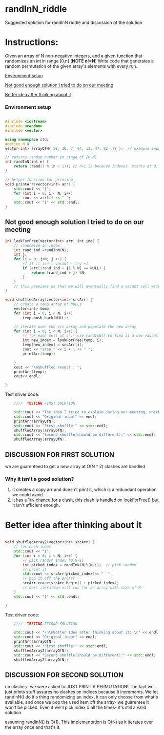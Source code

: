 # randInN_riddle
Suggested solution for randInN riddle and discussion of the solution

# Instructions:
Given an array of N non-negative integers, and a given function that randomizes an int in range [0,n] (**NOTE n!=N**)
Write code that generates a random permutation of the given array's elements with every run.

 [Environment setup](#environment-setup)
 
 [Not good enough solution I tried to do on our meeting](#not-good-enough-solution-i-tried-to-do-on-our-meeting)

[Better idea after thinking about it](#better-idea-after-thinking-about-it)

### Environment setup
  
```cpp

#include <iostream>
#include <random>
#include <vector>

using namespace std;
#define N 8
vector<int> arrayOfN{ 58, 36, 7, 94, 12, 47, 22 ,78 };  // example input

// returns random number in range of [0,N]
int randInN(int n) {
	return (rand() % (n + 1)); // n+1 is because indexes  starts at 0, and for loops won't get to N
}

// helper function for printing
void printArr(vector<int> arr) {
	std::cout << "{";
	for (int i = 0; i < N; i++)
		cout << arr[i] << " ";
	std::cout << "}" << std::endl;
}
```


## Not good enough solution I tried to do on our meeting

```cpp
int lookForFree(vector<int> arr, int ind) {
	// randomize an index
	int rand_ind =randInN(N);
	int j;
	for (j = 0; j<N; j ++) {
		// if it isn't vacant - try +1
		if (arr[(rand_ind + j) % N] == NULL) { 
			return (rand_ind + j) %N; 
		}
	}
	// this promises us that we will eventually find a vacant cell with O(N) at the worst case
}

void shuffledArray(vector<int> srcArr) {
	// create a temp array of NULLs
	vector<int> temp;
	for (int i = 0; i < N; i++)
		temp.push_back(NULL);

	// iterate over the src array and populate the new array
	for (int i = 0; i < N; i++) {
		// for each cell at src- use randInN() to find it a new vacant place
		int new_index = lookForFree(temp, i);
		temp[new_index] = srcArr[i];
		cout << "step " << i + 1 << " ";
		printArr(temp);

	}
	cout << "\nShuffled result : "; 
	printArr(temp); 
	cout<< endl;

}

```

Test driver code:
```cpp
	////  TESTING FIRST SOLUTION

	std::cout << "The idea I tried to explain during our meeting, which wasn't good enough: \n" << endl;
	std::cout << "Original input" << endl;
	printArr(arrayOfN);
	std::cout << "First shuffle:" << std::endl;
	shuffledArray(arrayOfN);
	std::cout << "Second shuffle(should be different):" << std::endl;
	shuffledArray(arrayOfN);
  ```
  
## DISCUSSION FOR FIRST SOLUTION

we are guarenteed to get a new array at O(N ^ 2)
clashes are handled

### Why it isn't a good solution?

1. it creates a copy arr and doesn't print it, which is a redundant operation we could avoid.
2. it has a 1/N chance for a clash, this clash is handled on lookForFree() but it isn't efficient enough.





# Better idea after thinking about it

```cpp

void shuffledArray2(vector<int> srcArr) {
	// for each index
	std::cout << "{";
	for (int i = 0; i < N; i++) {
		// pick random index [0,N-1]
		int picked_index = randInN(N)%(N-i);  // pick random 
		// print it
		std::cout << srcArr[picked_index]<< "  ";
		// pop it off the srcArr
		srcArr.erase(srcArr.begin() + picked_index);
		// next iteration will run for an array with size of N--
	}
	std::cout << "}" << std::endl;

}
```


Test driver code:
```cpp
	////  TESTING SECOND SOLUTION

	std::cout << "\n\nBetter idea after thinking about it: \n" << endl;
	std::cout << "Original input" << endl;
	printArr(arrayOfN);
	std::cout << "First shuffle:" << std::endl;
	shuffledArray2(arrayOfN);
	std::cout << "Second shuffle(should be different):" << std::endl;
	shuffledArray2(arrayOfN);
  ```

## DISCUSSION FOR SECOND SOLUTION

no clashes- we were asked to JUST PRINT A PERMUTATION!
The fact we just prints stuff assures no clashes on indices because it increments.
We let randInN() do it's thing randomizing an index, it can only choose from what's available,
and once we pop the used item off the array- we guarentee it won't be picked.
Even if we'll pick index 0 all the times- it's still a valid solution

assuming randInN() is O(1),
This implementation is O(N) as it iterates over the array once and that's it.



